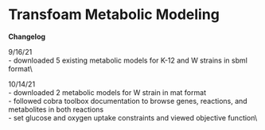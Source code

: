 # Transfoam Metabolic Modeling

**Changelog**

9/16/21\
	- downloaded 5 existing metabolic models for K-12 and W strains in sbml format\

10/14/21\
	- downloaded 2 metabolic models for W strain in mat format\
	- followed cobra toolbox documentation to browse genes, reactions, and metabolites in both reactions\
	- set glucose and oxygen uptake constraints and viewed objective function\